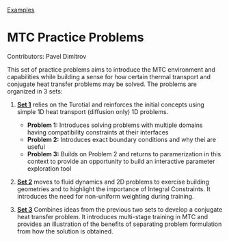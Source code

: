 [Examples](../index.md)

# MTC Practice Problems
Contributors: Pavel Dimitrov


This set of practice problems aims to introduce the MTC environment and capabilities while building a sense for how certain thermal transport and conjugate heat transfer problems may be solved. The problems are organized in 3 sets:

1. [**Set 1**](set1-heat-diffusion.md) relies on the Turotial and reinforces the initial concepts using simple 1D heat transport (diffusion only) 1D problems. 
    - **Problem 1:** Introduces solving problems with multiple domains having compatibility constraints at their interfaces
    - **Problem 2:** Introduces exact boundary conditions and why thei are useful
    - **Problem 3:** Builds on Problem 2 and returns to paramerization in this context to provide an opportunity to build an interactive parameter exploration tool

2. [**Set 2**](set2-cfd.md) moves to fluid dynamics and 2D problems to exercise building geometries and to highlight the importance of Integral Constraints. It introduces the need for non-uniform weighting during training.

3. [**Set 3**](set3-cht.md) Combines ideas from the previous two sets to develop a conjugate heat transfer problem. It introduces multi-stage training in MTC and provides an illustration of the benefits of separating problem formulation from how the solution is obtained.

